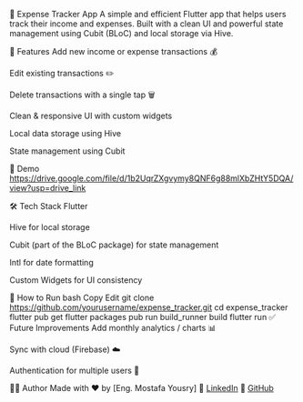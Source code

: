 💸 Expense Tracker App
A simple and efficient Flutter app that helps users track their income and expenses. Built with a clean UI and powerful state management using Cubit (BLoC) and local storage via Hive.

🚀 Features
Add new income or expense transactions 💰

Edit existing transactions ✏️

Delete transactions with a single tap 🗑️

Clean & responsive UI with custom widgets

Local data storage using Hive

State management using Cubit

📸 Demo
https://drive.google.com/file/d/1b2UqrZXgvymy8QNF6g88mlXbZHtY5DQA/view?usp=drive_link

🛠️ Tech Stack
Flutter

Hive for local storage

Cubit (part of the BLoC package) for state management

Intl for date formatting

Custom Widgets for UI consistency

🧪 How to Run
bash
Copy
Edit
git clone https://github.com/yourusername/expense_tracker.git
cd expense_tracker
flutter pub get
flutter packages pub run build_runner build
flutter run
✅ Future Improvements
Add monthly analytics / charts 📊

Sync with cloud (Firebase) ☁️

Authentication for multiple users 🔐

🙋‍♂️ Author
Made with ❤️ by [Eng. Mostafa Yousry]
🔗 [LinkedIn](https://www.linkedin.com/in/mostafa-yousry-451993221/)
🔗 [GitHub](https://github.com/MostafaYousry12)
